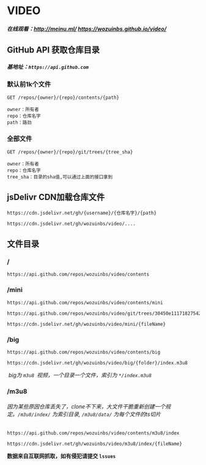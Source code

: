 # VIDEO

##### 在线观看：http://meinu.ml/          https://wozuinbs.github.io/video/



## GitHub API  获取仓库目录

#####  基地址：`https://api.github.com`

### 默认前1k个文件

```
GET /repos/{owner}/{repo}/contents/{path}

owner：所有者
repo：仓库名字
path：路劲
```

### 全部文件

```
GET /repos/{owner}/{repo}/git/trees/{tree_sha}

owner：所有者
repo：仓库名字
tree_sha：目录的sha值,可以通过上面的接口拿到
```



## jsDelivr CDN加载仓库文件

```
https://cdn.jsdelivr.net/gh/{username}/{仓库名字}/{path}
```

```
https://cdn.jsdelivr.net/gh/wozuinbs/video/....
```



## 文件目录

### /

```
https://api.github.com/repos/wozuinbs/video/contents
```

### /mini

```
https://api.github.com/repos/wozuinbs/video/contents/mini
```

```
https://api.github.com/repos/wozuinbs/video/git/trees/30450e11171827542c972cf1568369b6f9a2ea6b
```

```
https://cdn.jsdelivr.net/gh/wozuinbs/video/mini/{fileName}
```

### /big

```
https://api.github.com/repos/wozuinbs/video/contents/big
```

```
https://cdn.jsdelivr.net/gh/wozuinbs/video/big/{folder}/index.m3u8
```

​        *big为 `m3u8 `视频，一个目录一个文件，索引为 `*/index.m3u8`*

### /m3u8

######    因为某些原因仓库丢失了，clone不下来，大文件干脆重新创建一个规定。`/m3u8/index/` 为索引目录, `/m3u8/data/` 为每个文件的ts切片

```
https://api.github.com/repos/wozuinbs/video/contents/m3u8/index
```

```
https://cdn.jsdelivr.net/gh/wozuinbs/video/m3u8/index/{fileName}
```



**数据来自互联网抓取，如有侵犯请提交  `lssues`**

